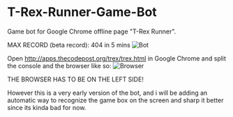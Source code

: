 # T-Rex-Runner-Game-Bot
Game bot for Google Chrome offline page "T-Rex Runner".

MAX RECORD (beta record): 404 in 5 mins
![Bot](https://camo.githubusercontent.com/95dff86a8aad6b875dd82fe6ba4f6ccb3a36a392/687474703a2f2f692e696d6775722e636f6d2f396f4f376151392e676966)

Open http://apps.thecodepost.org/trex/trex.html in Google Chrome and split the console and the browser like so:
![Browser](https://css-tricks.com/wp-content/uploads/2016/01/cinch.gif)

THE BROWSER HAS TO BE ON THE LEFT SIDE!

However this is a very early version of the bot, and i will be adding an automatic way to recognize the game box on the screen and sharp it better since its kinda bad for now.


